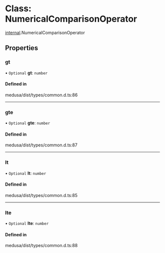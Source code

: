 # Class: NumericalComparisonOperator

[internal](../modules/internal-27.md).NumericalComparisonOperator

## Properties

### gt

• `Optional` **gt**: `number`

#### Defined in

medusa/dist/types/common.d.ts:86

___

### gte

• `Optional` **gte**: `number`

#### Defined in

medusa/dist/types/common.d.ts:87

___

### lt

• `Optional` **lt**: `number`

#### Defined in

medusa/dist/types/common.d.ts:85

___

### lte

• `Optional` **lte**: `number`

#### Defined in

medusa/dist/types/common.d.ts:88
